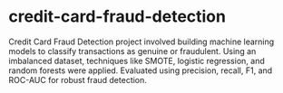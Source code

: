 # credit-card-fraud-detection
Credit Card Fraud Detection project involved building machine learning models to classify transactions as genuine or fraudulent. Using an imbalanced dataset, techniques like SMOTE, logistic regression, and random forests were applied. Evaluated using precision, recall, F1, and ROC-AUC for robust fraud detection.
